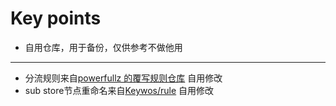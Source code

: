 # Key points
- 自用仓库，用于备份，仅供参考不做他用
***
- 分流规则来自[powerfullz 的覆写规则仓库](https://github.com/powerfullz/override-rules) 自用修改
- sub store节点重命名来自[Keywos/rule](https://github.com/Keywos/rule?tab=readme-ov-file#key) 自用修改
